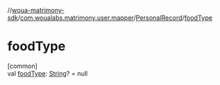 //[woua-matrimony-sdk](../../../index.md)/[com.woualabs.matrimony.user.mapper](../index.md)/[PersonalRecord](index.md)/[foodType](food-type.md)

# foodType

[common]\
val [foodType](food-type.md): [String](https://kotlinlang.org/api/latest/jvm/stdlib/kotlin/-string/index.html)? = null
